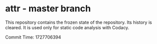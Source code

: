 # attr - master branch

This repository contains the frozen state of the repository.
Its history is cleared. It is used only for static code
analysis with Codacy.

Commit Time: 1727706394